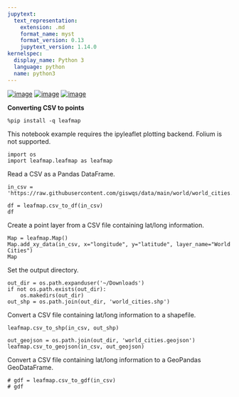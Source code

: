 ```yaml
---
jupytext:
  text_representation:
    extension: .md
    format_name: myst
    format_version: 0.13
    jupytext_version: 1.14.0
kernelspec:
  display_name: Python 3
  language: python
  name: python3
---
```


[![image](https://jupyterlite.rtfd.io/en/latest/_static/badge.svg)](https://demo.leafmap.org/lab/index.html?path=notebooks/09_csv_to_points.ipynb)
[![image](https://colab.research.google.com/assets/colab-badge.svg)](https://githubtocolab.com/giswqs/leafmap/blob/master/examples/notebooks/09_csv_to_points.ipynb)
[![image](https://mybinder.org/badge_logo.svg)](https://gishub.org/leafmap-binder)

**Converting CSV to points**


```{code-cell} ipython3
%pip install -q leafmap
```

This notebook example requires the ipyleaflet plotting backend. Folium is not supported.

```{code-cell} ipython3
import os
import leafmap.leafmap as leafmap
```

Read a CSV as a Pandas DataFrame.

```{code-cell} ipython3
in_csv = 'https://raw.githubusercontent.com/giswqs/data/main/world/world_cities.csv'
```

```{code-cell} ipython3
df = leafmap.csv_to_df(in_csv)
df
```

Create a point layer from a CSV file containing lat/long information.

```{code-cell} ipython3
Map = leafmap.Map()
Map.add_xy_data(in_csv, x="longitude", y="latitude", layer_name="World Cities")
Map
```

Set the output directory.

```{code-cell} ipython3
out_dir = os.path.expanduser('~/Downloads')
if not os.path.exists(out_dir):
    os.makedirs(out_dir)
out_shp = os.path.join(out_dir, 'world_cities.shp')
```

Convert a CSV file containing lat/long information to a shapefile.

```{code-cell} ipython3
leafmap.csv_to_shp(in_csv, out_shp)
```

```{code-cell} ipython3
out_geojson = os.path.join(out_dir, 'world_cities.geojson')
leafmap.csv_to_geojson(in_csv, out_geojson)
```

Convert a CSV file containing lat/long information to a GeoPandas GeoDataFrame.

```{code-cell} ipython3
# gdf = leafmap.csv_to_gdf(in_csv)
# gdf
```
